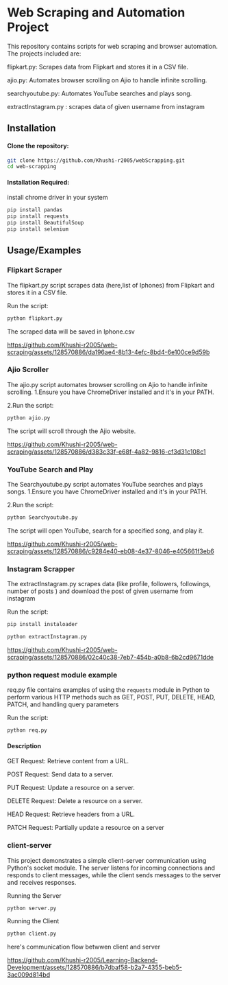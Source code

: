 
# Web Scraping and Automation Project

This repository contains scripts for web scraping and browser automation. The projects included are:

flipkart.py: Scrapes data from Flipkart and stores it in a CSV file.

ajio.py: Automates browser scrolling on Ajio to handle infinite scrolling.

searchyoutube.py: Automates YouTube searches and plays song.

extractInstagram.py : scrapes data of given username from instagram




## Installation

#### Clone the repository:

```bash
git clone https://github.com/Khushi-r2005/webScrapping.git
cd web-scrapping
```
#### Installation Required:

install chrome driver in your system
```bash
pip install pandas
pip install requests
pip install BeautifulSoup
pip install selenium
```
## Usage/Examples

### Flipkart Scraper
The flipkart.py script scrapes data (here,list of Iphones) from Flipkart and stores it in a CSV file.

Run the script:
```bash
python flipkart.py
```
The scraped data will be saved in Iphone.csv

https://github.com/Khushi-r2005/web-scraping/assets/128570886/da196ae4-8b13-4efc-8bd4-6e100ce9d59b


### Ajio Scroller
The ajio.py script automates browser scrolling on Ajio to handle infinite scrolling.
1.Ensure you have ChromeDriver installed and it's in your PATH.

2.Run the script:
```bash
python ajio.py
```
The script will scroll through the Ajio website.

https://github.com/Khushi-r2005/web-scraping/assets/128570886/d383c33f-e68f-4a82-9816-cf3d31c108c1

### YouTube Search and Play
The Searchyoutube.py script automates YouTube searches and plays songs.
1.Ensure you have ChromeDriver installed and it's in your PATH.

2.Run the script:
```bash
python Searchyoutube.py
```
The script will open YouTube, search for a specified song, and play it.

https://github.com/Khushi-r2005/web-scraping/assets/128570886/c9284e40-eb08-4e37-8046-e405661f3eb6


### Instagram Scrapper
The extractInstagram.py scrapes data (like profile, followers, followings, number of posts ) and download the post of given username from instagram

Run the script:
```bash
pip install instaloader
```
```bash
python extractInstagram.py
```

https://github.com/Khushi-r2005/web-scraping/assets/128570886/02c40c38-7eb7-454b-a0b8-6b2cd9671dde

### python request module example
req.py file contains examples of using the `requests` module in Python to perform various HTTP methods such as GET, POST, PUT, DELETE, HEAD, PATCH, and handling query parameters

Run the script:
```bash
python req.py
```
#### Description
GET Request: Retrieve content from a URL.

POST Request: Send data to a server.

PUT Request: Update a resource on a server.

DELETE Request: Delete a resource on a server.

HEAD Request: Retrieve headers from a URL.

PATCH Request: Partially update a resource on a server

### client-server
This project demonstrates a simple client-server communication using Python's socket  module. The server listens for incoming connections and responds to client messages, while the client sends messages to the server and receives responses.

Running the Server
   ```bash
   python server.py
   ```

Running the Client
```bash
python client.py
```
here's communication flow betwwen client and server

https://github.com/Khushi-r2005/Learning-Backend-Development/assets/128570886/b7dbaf58-b2a7-4355-beb5-3ac009d814bd
